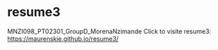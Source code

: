 # resume3
MNZI098_PT02301_GroupD_MorenaNzimande
Click to visite resume3: https://maurenskie.github.io/resume3/
